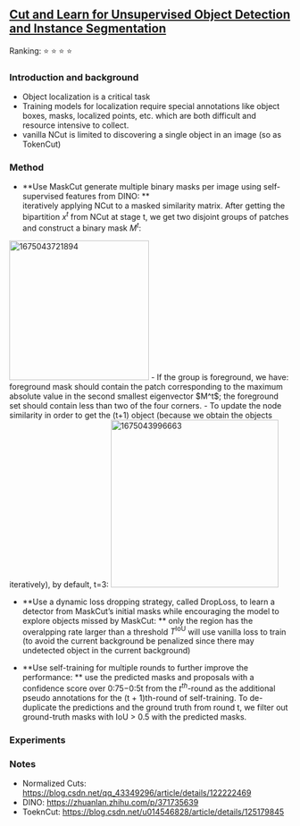 ## [Cut and Learn for Unsupervised Object Detection and Instance Segmentation](https://arxiv.org/abs/2301.11320)


Ranking: :star: :star: :star: :star:

### Introduction and background
- Object localization is a critical task
- Training models for localization require special annotations like object boxes, masks, localized points, etc. which are both difficult and resource intensive to collect. 
- vanilla NCut is limited to discovering a single object in an image (so as TokenCut)
### Method
- **Use MaskCut generate multiple binary masks per image
using self-supervised features from DINO: **    
iteratively applying NCut to a masked similarity matrix. After getting the bipartition $x^t$ from NCut at stage t, we get two disjoint groups of patches and construct a binary mask $M^t$:
<img width="250" alt="1675043721894" src="https://user-images.githubusercontent.com/46414159/215371683-96b17c3d-de7c-4560-acf4-00a4dedce996.png">
  - If the group is foreground, we have: foreground mask should
contain the patch corresponding to the maximum absolute value in the second smallest eigenvector $M^t$; the foreground set should contain less than two of the four corners.
  - To update the node similarity in order to get the (t+1) object (because we obtain the objects iteratively), by default, t=3: 
  <img width="300" alt="1675043996663" src="https://user-images.githubusercontent.com/46414159/215372124-ce81b842-3760-47b7-b7c9-0b4fd58dd065.png">


- **Use a dynamic loss dropping strategy, called DropLoss, to learn a detector from MaskCut’s initial masks while encouraging the model to explore objects missed by MaskCut: **
  only the region has the overalpping rate larger than a threshold $T^{\text{IoU}}$ will use vanilla loss to train (to avoid the current background be penalized since there may undetected object in the current background)

- **Use self-training for multiple rounds to further improve the performance: ** use the predicted masks and proposals with a confidence score over 0:75−0:5t from the $t^{th}$-round as the additional pseudo annotations for the (t + 1)th-round of self-training. To de-duplicate the predictions and the ground
truth from round t, we filter out ground-truth masks with IoU > 0.5 with the predicted masks.

### Experiments

### Notes
- Normalized Cuts: https://blog.csdn.net/qq_43349296/article/details/122222469
- DINO: https://zhuanlan.zhihu.com/p/371735639
- ToeknCut: https://blog.csdn.net/u014546828/article/details/125179845
